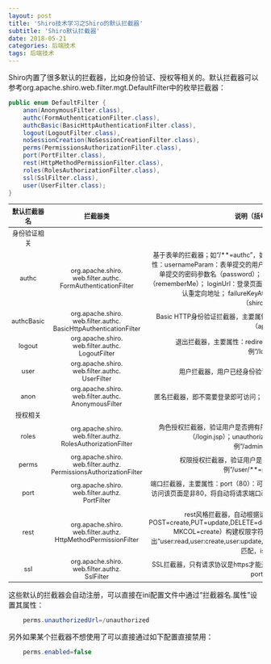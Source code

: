 ```yaml
---
layout: post
title: 'Shiro技术学习之Shiro的默认拦截器'
subtitle: 'Shiro默认拦截器'
date: 2018-05-21
categories: 后端技术
tags: 后端技术
---
```


Shiro内置了很多默认的拦截器，比如身份验证、授权等相关的。默认拦截器可以参考org.apache.shiro.web.filter.mgt.DefaultFilter中的枚举拦截器：  
```JAVA
public enum DefaultFilter {  
    anon(AnonymousFilter.class),  
    authc(FormAuthenticationFilter.class),  
    authcBasic(BasicHttpAuthenticationFilter.class),  
    logout(LogoutFilter.class),  
    noSessionCreation(NoSessionCreationFilter.class),  
    perms(PermissionsAuthorizationFilter.class),  
    port(PortFilter.class),  
    rest(HttpMethodPermissionFilter.class),  
    roles(RolesAuthorizationFilter.class),  
    ssl(SslFilter.class),  
    user(UserFilter.class);  
}   
```

<style>
  table{
    width: 100%;
    font-size:90%;
  }
  table th,td{
    text-align:center;
  }
</style>


| 默认拦截器名 | 拦截器类 | 说明（括号里的表示默认值）  |
| --- | --- | --- |
| 身份验证相关 |   |   |
| authc | org.apache.shiro.<br>web.filter.authc.<br>FormAuthenticationFilter | 基于表单的拦截器；如“/**=authc”，如果没有登录会跳到相应的登录页面登录；主要属性：usernameParam：表单提交的用户名参数名（ username）；  passwordParam：表单提交的密码参数名（password）； rememberMeParam：表单提交的密码参数名（rememberMe）；  loginUrl：登录页面地址（/login.jsp）；successUrl：登录成功后的默认重定向地址； failureKeyAttribute：登录失败后错误信息存储key（shiroLoginFailure）； |
| authcBasic | org.apache.shiro.<br>web.filter.authc.<br>BasicHttpAuthenticationFilter | Basic HTTP身份验证拦截器，主要属性： applicationName：弹出登录框显示的信息（application）； |
| logout | org.apache.shiro.<br>web.filter.authc.<br>LogoutFilter | 退出拦截器，主要属性：redirectUrl：退出成功后重定向的地址（/）;示例“/logout=logout” |
| user | org.apache.shiro.<br>web.filter.authc.<br>UserFilter| 用户拦截器，用户已经身份验证/记住我登录的都可；示例“/**=user” |
| anon | org.apache.shiro.<br>web.filter.authc.<br>AnonymousFilter | 匿名拦截器，即不需要登录即可访问；一般用于静态资源过滤；示例“/static/**=anon” |
| 授权相关 |  |  |
| roles | org.apache.shiro.<br>web.filter.authz.<br>RolesAuthorizationFilter | 角色授权拦截器，验证用户是否拥有所有角色；主要属性： loginUrl：登录页面地址（/login.jsp）；unauthorizedUrl：未授权后重定向的地址；示例“/admin/**=roles[admin]” |
| perms | org.apache.shiro.<br>web.filter.authz.<br>PermissionsAuthorizationFilter | 权限授权拦截器，验证用户是否拥有所有权限；属性和roles一样；示例“/user/**=perms["user:create"]” |
| port | org.apache.shiro.<br>web.filter.authz.<br>PortFilter | 端口拦截器，主要属性：port（80）：可以通过的端口；示例“/test= port[80]”，如果用户访问该页面是非80，将自动将请求端口改为80并重定向到该80端口，其他路径/参数等都一样 |
| rest | org.apache.shiro.<br>web.filter.authz.<br>HttpMethodPermissionFilter | rest风格拦截器，自动根据请求方法构建权限字符串（GET=read, POST=create,PUT=update,DELETE=delete,HEAD=read,TRACE=read,OPTIONS=read, MKCOL=create）构建权限字符串；示例“/users=rest[user]”，会自动拼出“user:read,user:create,user:update,user:delete”权限字符串进行权限匹配（所有都得匹配，isPermittedAll）； |
| ssl | org.apache.shiro.<br>web.filter.authz.<br>SslFilter | SSL拦截器，只有请求协议是https才能通过；否则自动跳转会https端口（443）；其他和port拦截器一样； |


这些默认的拦截器会自动注册，可以直接在ini配置文件中通过“拦截器名.属性”设置其属性：
```JAVA
    perms.unauthorizedUrl=/unauthorized  
```
另外如果某个拦截器不想使用了可以直接通过如下配置直接禁用：
```JAVA
    perms.enabled=false  
```




